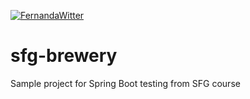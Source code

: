 [![FernandaWitter](https://circleci.com/gh/FernandaWitter/sfg-brewery.svg?style=shield)](<LINK>)

# sfg-brewery
Sample project for Spring Boot testing from SFG course
